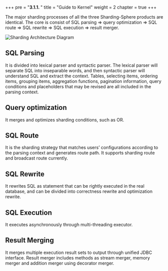 +++
pre = "<b>3.1.1. </b>"
title = "Guide to Kernel"
weight = 2
chapter = true
+++

The major sharding processes of all the three Sharding-Sphere products are identical. 
The core is consist of SQL parsing => query optimization => SQL route => SQL rewrite => SQL execution => result merger.

![Sharding Architecture Diagram](http://shardingsphere.jd.com/document/current/img/sharding/architecture.png)

## SQL Parsing

It is divided into lexical parser and syntactic parser. 
The lexical parser will separate SQL into inseparable words, and then syntactic parser will understand SQL and extract the context. 
Tables, selecting items, ordering items, grouping items, aggregation functions, pagination information, query conditions and placeholders that may be revised are all included in the parsing context.

## Query optimization

It merges and optimizes sharding conditions, such as OR.

## SQL Route

It is the sharding strategy that matches users’ configurations according to the parsing context and generates route path. 
It supports sharding route and broadcast route currently.

## SQL Rewrite

It rewrites SQL as statement that can be rightly executed in the real database, and can be divided into correctness rewrite and optimization rewrite.

## SQL Execution

It executes asynchronously through multi-threading executor.

## Result Merging

It merges multiple execution result sets to output through unified JDBC interface. 
Result merger includes methods as stream merger, memory merger and addition merger using decorator merger.
